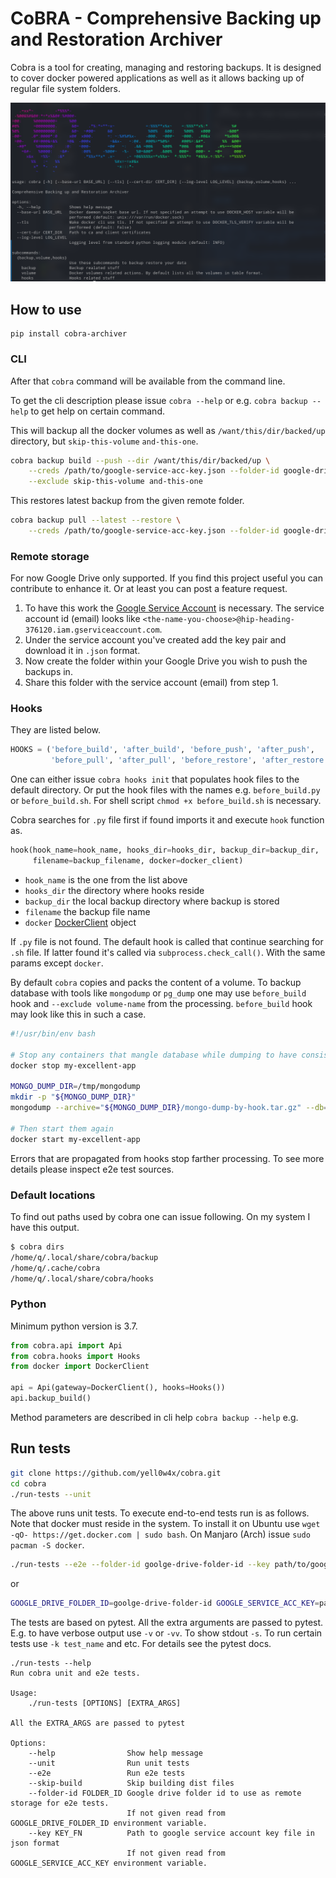 # CoBRA - Comprehensive Backing up and Restoration Archiver

Cobra is a tool for creating, managing and restoring backups. 
It is designed to cover docker powered applications as well as it allows backing up of 
regular file system folders.

![Cobra cli](https://github.com/yell0w4x/assets/raw/main/cobra-cli.png)

## How to use

```
pip install cobra-archiver
```

### CLI

After that `cobra` command will be available from the command line.

To get the cli description please issue `cobra --help` or 
e.g. `cobra backup --help` to get help on certain command.

This will backup all the docker volumes as well as `/want/this/dir/backed/up` 
directory, but `skip-this-volume` `and-this-one`.

```bash
cobra backup build --push --dir /want/this/dir/backed/up \
    --creds /path/to/google-service-acc-key.json --folder-id google-drive-folder-id \
    --exclude skip-this-volume and-this-one
```

This restores latest backup from the given remote folder.

```bash
cobra backup pull --latest --restore \
    --creds /path/to/google-service-acc-key.json --folder-id google-drive-folder-id
```

### Remote storage

For now Google Drive only supported. If you find this project useful you can contribute 
to enhance it. Or at least you can post a feature request.

1. To have this work the [Google Service Account](https://cloud.google.com/iam/docs/service-accounts) is necessary.
   The service account id (email) looks like `<the-name-you-choose>@hip-heading-376120.iam.gserviceaccount.com`. 
2. Under the service account you've created add the key pair and download it in `.json` format. 
3. Now create the folder within your Google Drive you wish to push the backups in.
4. Share this folder with the service account (email) from step 1.

### Hooks

They are listed below.

```python
HOOKS = ('before_build', 'after_build', 'before_push', 'after_push', 
         'before_pull', 'after_pull', 'before_restore', 'after_restore')
```

One can either issue `cobra hooks init` that populates hook files to the default directory. 
Or put the hook files with the names e.g. `before_build.py` or `before_build.sh`. 
For shell script `chmod +x before_build.sh` is necessary.

Cobra searches for `.py` file first if found imports it and execute `hook` function as.

```python
hook(hook_name=hook_name, hooks_dir=hooks_dir, backup_dir=backup_dir, 
     filename=backup_filename, docker=docker_client)
```

* `hook_name` is the one from the list above
* `hooks_dir` the directory where hooks reside
* `backup_dir` the local backup directory where backup is stored 
* `filename` the backup file name
* `docker` [DockerClient](https://docker-py.readthedocs.io/en/stable/client.html#docker.client.DockerClient) object

If `.py` file is not found. The default hook is called that continue searching for `.sh` file.
If latter found it's called via `subprocess.check_call()`. With the same params except `docker`.

By default `cobra` copies and packs the content of a volume. 
To backup database with tools like `mongodump` or `pg_dump` one may use `before_build` hook
and `--exclude volume-name` from the processing.
`before_build` hook may look like this in such a case.

```bash
#!/usr/bin/env bash

# Stop any containers that mangle database while dumping to have consistent dump
docker stop my-excellent-app

MONGO_DUMP_DIR=/tmp/mongodump
mkdir -p "${MONGO_DUMP_DIR}"
mongodump --archive="${MONGO_DUMP_DIR}/mongo-dump-by-hook.tar.gz" --db=test --gzip mongodb://mongo-container-name:27017

# Then start them again
docker start my-excellent-app
```

Errors that are propagated from hooks stop farther processing. 
To see more details please inspect e2e test sources.

### Default locations

To find out paths used by cobra one can issue following. 
On my system I have this output.

```bash
$ cobra dirs
/home/q/.local/share/cobra/backup
/home/q/.cache/cobra
/home/q/.local/share/cobra/hooks
```

### Python

Minimum python version is 3.7.

```python
from cobra.api import Api
from cobra.hooks import Hooks
from docker import DockerClient

api = Api(gateway=DockerClient(), hooks=Hooks())
api.backup_build()
```

Method parameters are described in cli help `cobra backup --help` e.g.

## Run tests

```bash
git clone https://github.com/yell0w4x/cobra.git
cd cobra
./run-tests --unit
```
 
The above runs unit tests. To execute end-to-end tests run is as follows. 
Note that docker must reside in the system.
To install it on Ubuntu use `wget -qO- https://get.docker.com | sudo bash`. 
On Manjaro (Arch) issue `sudo pacman -S docker`.

```bash
./run-tests --e2e --folder-id goolge-drive-folder-id --key path/to/google-service-account-key.json
```
or
```bash
GOOGLE_DRIVE_FOLDER_ID=goolge-drive-folder-id GOOGLE_SERVICE_ACC_KEY=path/to/key.json ./run-tests --e2e
```

The tests are based on pytest. All the extra arguments are passed to pytest. 
E.g. to have verbose output use `-v` or `-vv`. To show stdout `-s`. 
To run certain tests use `-k test_name` and etc. For details see the pytest docs.

```
./run-tests --help
Run cobra unit and e2e tests.

Usage:
    ./run-tests [OPTIONS] [EXTRA_ARGS]

All the EXTRA_ARGS are passed to pytest

Options:
    --help                Show help message
    --unit                Run unit tests
    --e2e                 Run e2e tests
    --skip-build          Skip building dist files
    --folder-id FOLDER_ID Google drive folder id to use as remote storage for e2e tests. 
                          If not given read from GOOGLE_DRIVE_FOLDER_ID environment variable.
    --key KEY_FN          Path to google service account key file in json format
                          If not given read from GOOGLE_SERVICE_ACC_KEY environment variable.
```
